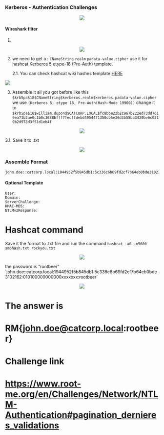 
### Kerberos - Authentication Challenges
<p align="center">
  <img height="auto" width="auto" src="https://i.imgur.com/HkRws1h.png">
</p>


#### Wireshark filter 
1.
  <p align="center">
  <img height="auto" width="auto" src="https://i.imgur.com/hCRg5DP.png">
  </p>


2. we need to get a : `CNameString` `realm` `padata-value.cipher` use it for hashcat Kerberos 5 etype-18 (Pre-Auth) template.

   2.1. You can check hashcat wiki hashes template [HERE](https://hashcat.net/wiki/doku.php?id=example_hashes)
   <p align="center">
  <img height="auto" width="auto" src="https://i.imgur.com/HJPdAYS.png">
 </p>

 
3. Assemble it all you got before like this `$krb5pa$18$CNameString$kerberos.realm$kerberos.padata-value.cipher` we use `(Kerberos 5, etype 18, Pre-Auth(Hash-Mode 19900))` change it to  `$krb5pa$18$william.dupond$CATCORP.LOCAL$fc8bbe22b2c967b222ed73dd7616ea71b2ae0c1b0c3688bfff7fecffdebd4054471350cb6e36d3b55ba3420be6c0210b2d978d3f51d1eb4f`
  <p align="center">
  <img height="auto" width="auto" src="https://i.imgur.com/IWdFAi8.png">
</p>
  3.1. Save it to .txt 
  <p align="center">
  <img height="auto" width="auto" src="https://i.imgur.com/xP3RXmX.png">
</p>


### Assemble Format
```
john.doe::catcorp.local:1944952f5b845db1:5c336c6b69fd2cf7b64eb0bde3102162:01010000000000001a9790044b63da0175304c546c6f34320000000002000e0043004100540043004f005200500001000800440043003000310004001a0063006100740063006f00720070002e006c006f00630061006c000300240044004300300031002e0063006100740063006f00720070002e006c006f00630061006c0005001a0063006100740063006f00720070002e006c006f00630061006c00070008001a9790044b63da010900120063006900660073002f0044004300300031000000000000000000
```

#### Optional Template 
```
User:
Domain:
ServerChallenge:
HMAC-MD5:
NTLMv2Response:
```
# Hashcat command
Save it the format to .txt file and run the command `hashcat -a0 -m5600 smbhash.txt rockyou.txt`
<p align="center">
  <img height="auto" width="auto" src="https://i.imgur.com/DzL2oEf.png">
</p>
the password is "rootbeer" `john.doe::catcorp.local:1944952f5b845db1:5c336c6b69fd2cf7b64eb0bde3102162:010100000000000xxxxxxx:rootbeer`
<p align="center">
  <img height="auto" width="auto" src="https://i.imgur.com/KVHbsBt.png">
</p>

# The answer is 
# RM{john.doe@catcorp.local:rootbeer}

# Challenge link 
# https://www.root-me.org/en/Challenges/Network/NTLM-Authentication#pagination_dernieres_validations

